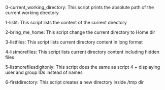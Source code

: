 0-current_working_directory: This script prints the absolute path of the current working directory

1-listit: This script lists the content of the current directory

2-bring_me_home: This script change the current directory to Home dir

3-listfiles: This script lists current directory content in long format

4-listmorefiles: This script lists current directory content including hidden files

5-listmorefilesdigitonly: This script does the same as script 4 + displaying user and group IDs instead of names

6-firstdirectory: This script creates a new directory inside /tmp dir